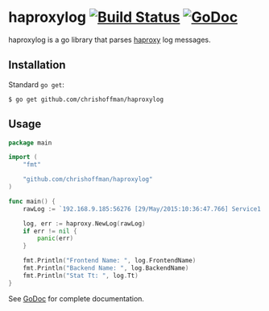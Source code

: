 # haproxylog [![Build Status](https://travis-ci.org/chrishoffman/haproxylog.png)](https://travis-ci.org/chrishoffman/haproxylog) [![GoDoc](https://godoc.org/github.com/chrishoffman/haproxylog?status.svg)](https://godoc.org/github.com/chrishoffman/haproxylog)

haproxylog is a go library that parses [haproxy](http://www.haproxy.org/) log messages.

## Installation

Standard `go get`:

```
$ go get github.com/chrishoffman/haproxylog
```

## Usage

```go
package main

import (
	"fmt"

	"github.com/chrishoffman/haproxylog"
)

func main() {
	rawLog := `192.168.9.185:56276 [29/May/2015:10:36:47.766] Service1 Service1/host-1 2/0/0 423 -- 282/36/0/0/0 0/0`

	log, err := haproxy.NewLog(rawLog)
	if err != nil {
		panic(err)
	}

	fmt.Println("Frontend Name: ", log.FrontendName)
	fmt.Println("Backend Name: ", log.BackendName)
	fmt.Println("Stat Tt: ", log.Tt)
}
```

See [GoDoc](http://godoc.org/github.com/chrishoffman/haproxylog) for complete documentation.
